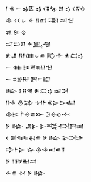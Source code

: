 <div class='block'>
<div class='line'>𒁹 𒌍 𒀸 𒌗𒍩 𒌓 𒌋𒐉𒆚 𒇻 𒌓 𒌋𒐊𒄰</div>
<div class='line'>𒆠 𒌋𒌋 𒉡 𒅆 𒀀𒆗 𒃮𒋙 𒁺𒈠</div>
<div class='line'>𒂙 𒌉𒌒</div>
<div class='line'>𒀊𒆗𒇻 𒅆𒅅𒆷</div>
<div class='line'>𒀭𒂗 𒊑𒈪𒉡𒌑 𒃼𒋥 𒀭𒀫𒌓</div>
<div class='line'>𒀸 𒈪 𒄿𒍪𒊻𒈠</div>
<div class='line'>𒀸 𒊺𒂊𒊑 𒀉𒋰𒊬</div>
<div class='line'>𒈗 𒋙 𒍝𒇴 𒀭𒀫𒌓 𒀜𒋫</div>
<div class='line'>𒀀𒈾 𒊮𒁉 𒀴𒈨𒌍𒉌𒄿𒅗</div>
<div class='line'>𒆠𒄿 𒋻𒀪𒌑𒁍 𒊒𒀪𒌒𒋾</div>
<div class='line'>𒃻 𒈗 𒂗𒉌 𒉌𒅋𒋫𒁕𒀜</div>
<div class='line'>𒌋 𒋢𒈝𒈬𒌑 𒃻 𒈗 𒉌𒋫𒈥</div>
<div class='line'>𒄠𒈨𒉌 𒇽𒆠𒈾𒀜𒌑𒀀</div>
<div class='line'>𒃻 𒁹𒀀𒃻𒊑𒁺</div>
<div class='line'>𒅆𒌑 𒀴 𒃻 𒈗</div>
</div>